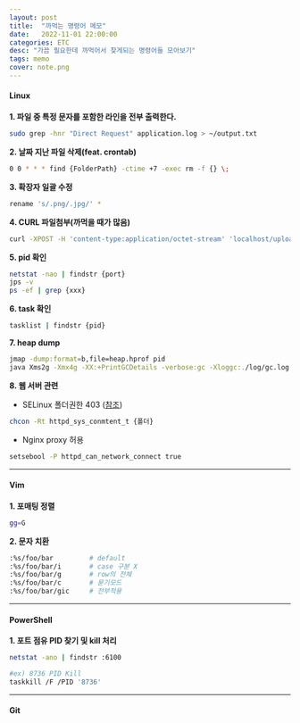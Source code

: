 ```yaml
---
layout: post
title:  "까먹는 명령어 메모"
date:   2022-11-01 22:00:00
categories: ETC
desc: "가끔 필요한데 까먹어서 찾게되는 명령어들 모아보기"
tags: memo
cover: note.png
---
```


#### Linux

**1. 파일 중 특정 문자를 포함한 라인을 전부 출력한다.**

```bash
sudo grep -hnr "Direct Request" application.log > ~/output.txt
```

**2. 날짜 지난 파일 삭제(feat. crontab)**

```bash
0 0 * * * find {FolderPath} -ctime +7 -exec rm -f {} \;
```

**3. 확장자 일괄 수정**

```bash
rename 's/.png/.jpg/' *
```

**4. CURL 파일첨부(까먹을 때가 많음)**

```bash
curl -XPOST -H 'content-type:application/octet-stream' 'localhost/uploads?fileName=test.txt&fileExt=.txt' --data-binary @test.txt
```

**5. pid 확인**

```bash
netstat -nao | findstr {port}
jps -v
ps -ef | grep {xxx}
```

**6. task 확인**

```bash
tasklist | findstr {pid}
```

**7. heap dump**

```bash
jmap -dump:format=b,file=heap.hprof pid
java Xms2g -Xmx4g -XX:+PrintGCDetails -verbose:gc -Xloggc:./log/gc.log -XX:+HeapDumpOnOutOfMemoryError -XX:HeapDumpPath=./log -jar {jar파일명} # jar 실행시
```

**8. 웹 서버 관련**

-  SELinux 폴더권한 403 ([참조][link])
```bash
chcon -Rt httpd_sys_conmtent_t {폴더}
```

- Nginx proxy 허용
```bash
setsebool -P httpd_can_network_connect true
```



---

#### Vim

**1. 포매팅 정렬**

```bash
gg=G
```

**2. 문자 치환**

```bash
:%s/foo/bar         # default
:%s/foo/bar/i       # case 구분 X
:%s/foo/bar/g       # row의 전체
:%s/foo/bar/c       # 묻기모드
:%s/foo/bar/gic     # 전부적용
```

---

#### PowerShell

**1. 포트 점유 PID 찾기 및 kill 처리**

```bash
netstat -ano | findstr :6100

#ex) 8736 PID Kill
taskkill /F /PID '8736'
````

---

#### Git






[link]: https://www.lesstif.com/system-admin/selinux-httpd_sys_rw_content_t-boolean-24445086.html